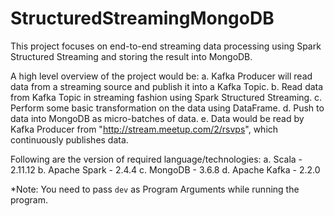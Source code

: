 # StructuredStreamingMongoDB

This project focuses on end-to-end streaming data processing using Spark Structured Streaming and storing the result into MongoDB.

A high level overview of the project would be:
	a. Kafka Producer will read data from a streaming source and publish it into a Kafka Topic.
	b. Read data from Kafka Topic in streaming fashion using Spark Structured Streaming.
	c. Perform some basic transformation on the data using DataFrame.
	d. Push to data into MongoDB as micro-batches of data.
	e. Data would be read by Kafka Producer from "http://stream.meetup.com/2/rsvps", which continuously publishes data. 

Following are the version of required language/technologies:
	a. Scala - 2.11.12
	b. Apache Spark - 2.4.4
	c. MongoDB - 3.6.8
	d. Apache Kafka - 2.2.0

*Note: You need to pass `dev` as Program Arguments while running the program.
